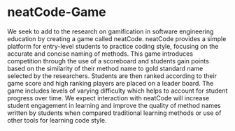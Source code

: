 # neatCode-Game
We seek to add to the research on gamification in software engineering education by creating a game called neatCode. neatCode provides a simple platform for entry-level students to practice coding style, focusing on the accurate and concise naming of methods. This game introduces competition through the use of a scoreboard and students gain points based on the similarity of their method name to gold standard name selected by the researchers. Students are then ranked according to their game score and high ranking players are placed on a leader board. The game includes levels of varying difficulty which helps to account for student progress over time. We expect interaction with neatCode will increase student engagement in learning and improve the quality of method names written by students when compared traditional learning methods or use of other tools for learning code style.
